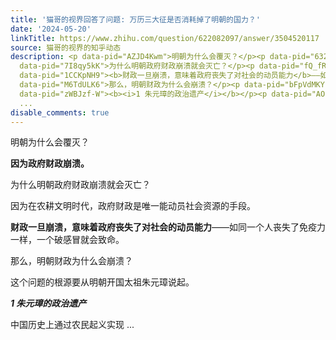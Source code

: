 ```yaml
---
title: '猫哥的视界回答了问题: 万历三大征是否消耗掉了明朝的国力？'
date: '2024-05-20'
linkTitle: https://www.zhihu.com/question/622082097/answer/3504520117
source: 猫哥的视界的知乎动态
description: <p data-pid="AZJD4Kwm">明朝为什么会覆灭？</p><p data-pid="632VA8X9"><b>因为政府财政崩溃。</b></p><p
  data-pid="7I8qy5kK">为什么明朝政府财政崩溃就会灭亡？</p><p data-pid="fQ_fR_iT">因为在农耕文明时代，政府财政是唯一能动员社会资源的手段。</p><p
  data-pid="1CCKpNH9"><b>财政一旦崩溃，意味着政府丧失了对社会的动员能力</b>——如同一个人丧失了免疫力一样，一个破感冒就会致命。</p><p
  data-pid="M6TdULK6">那么，明朝财政为什么会崩溃？</p><p data-pid="bFpVdMKY">这个问题的根源要从明朝开国太祖朱元璋说起。</p><p
  data-pid="zWBJzf-W"><b><i>1 朱元璋的政治遗产</i></b></p><p data-pid="AOimpYcF">中国历史上通过农民起义实现
  ...
disable_comments: true
---
```

<p data-pid="AZJD4Kwm">明朝为什么会覆灭？</p><p data-pid="632VA8X9"><b>因为政府财政崩溃。</b></p><p data-pid="7I8qy5kK">为什么明朝政府财政崩溃就会灭亡？</p><p data-pid="fQ_fR_iT">因为在农耕文明时代，政府财政是唯一能动员社会资源的手段。</p><p data-pid="1CCKpNH9"><b>财政一旦崩溃，意味着政府丧失了对社会的动员能力</b>——如同一个人丧失了免疫力一样，一个破感冒就会致命。</p><p data-pid="M6TdULK6">那么，明朝财政为什么会崩溃？</p><p data-pid="bFpVdMKY">这个问题的根源要从明朝开国太祖朱元璋说起。</p><p data-pid="zWBJzf-W"><b><i>1 朱元璋的政治遗产</i></b></p><p data-pid="AOimpYcF">中国历史上通过农民起义实现 ...